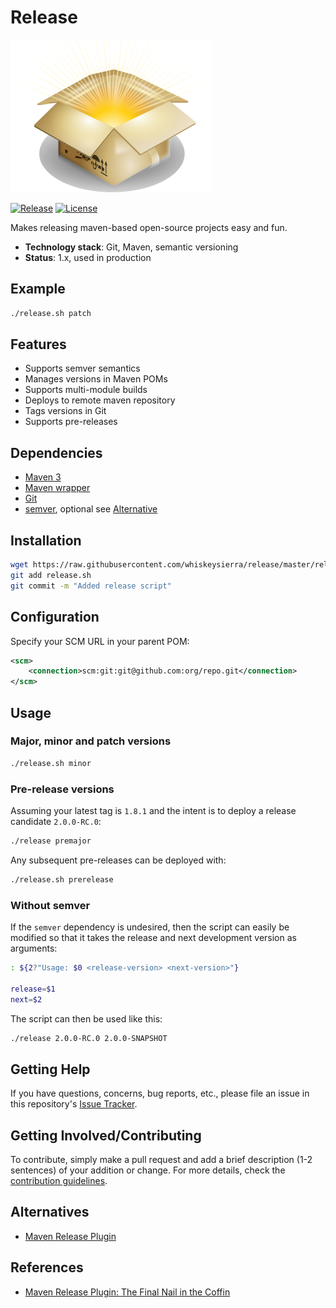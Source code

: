 # Release

[![Parcel](docs/parcel.png)](https://pixabay.com/en/box-surprise-explosion-packet-307087/)

[![Release](https://img.shields.io/github/release/whiskeysierra/release.svg)](https://github.com/whiskeysierra/release/releases)
[![License](https://img.shields.io/badge/license-MIT-blue.svg)](https://raw.githubusercontent.com/whiskeysierra/release/master/LICENSE)

Makes releasing maven-based open-source projects easy and fun.

- **Technology stack**: Git, Maven, semantic versioning
- **Status**:  1.x, used in production

## Example

```bash
./release.sh patch
```

## Features

- Supports semver semantics
- Manages versions in Maven POMs
- Supports multi-module builds
- Deploys to remote maven repository
- Tags versions in Git
- Supports pre-releases

## Dependencies

- [Maven 3](https://maven.apache.org/)
- [Maven wrapper](https://github.com/takari/maven-wrapper)
- [Git](https://git-scm.com/)
- [semver](https://github.com/npm/node-semver), optional see [Alternative](#without-semver)

## Installation

```bash
wget https://raw.githubusercontent.com/whiskeysierra/release/master/release.sh
git add release.sh
git commit -m "Added release script"
```

## Configuration

Specify your SCM URL in your parent POM:

```xml
<scm>
    <connection>scm:git:git@github.com:org/repo.git</connection>
</scm>
```

## Usage

### Major, minor and patch versions

```bash
./release.sh minor
```

### Pre-release versions

Assuming your latest tag is `1.8.1` and the intent is to deploy a release candidate `2.0.0-RC.0`:

```bash
./release premajor
```

Any subsequent pre-releases can be deployed with:

```bash
./release.sh prerelease
```

### Without semver

If the `semver` dependency is undesired, then the script can easily be modified so that it takes
the release and next development version as arguments:

```bash
: ${2?"Usage: $0 <release-version> <next-version>"}

release=$1
next=$2
```

The script can then be used like this:

```bash
./release 2.0.0-RC.0 2.0.0-SNAPSHOT
```

## Getting Help

If you have questions, concerns, bug reports, etc., please file an issue in this repository's [Issue Tracker](../../issues).

## Getting Involved/Contributing

To contribute, simply make a pull request and add a brief description (1-2 sentences) of your addition or change. For
more details, check the [contribution guidelines](CONTRIBUTING.md).

## Alternatives

- [Maven Release Plugin](http://maven.apache.org/maven-release/maven-release-plugin/)

## References

- [Maven Release Plugin: The Final Nail in the Coffin](https://axelfontaine.com/blog/final-nail.html)

